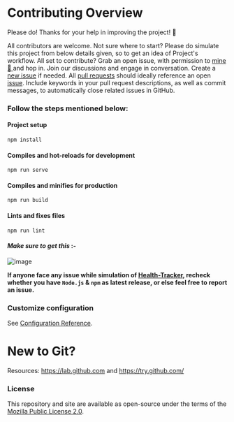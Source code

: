 # <a name="contributing">Contributing Overview</a>

Please do! Thanks for your help in improving the project! :balloon:

All contributors are welcome. Not sure where to start? Please do simulate this project from below details given, so to get an idea of Project's workflow.
All set to contribute? Grab an open issue, with permission to <a href="https://github.com/amino19"> mine 🙂 </a> and hop in. Join our discussions and engage in conversation. Create a [new issue](/../../issues/new/choose) if needed. All [pull requests](/../../pulls) should ideally reference an open [issue](/../../issues). Include keywords in your pull request descriptions, as well as commit messages, to automatically close related issues in GitHub.

### Follow the steps mentioned below:

#### Project setup
```
npm install
```

#### Compiles and hot-reloads for development
```
npm run serve
```

#### Compiles and minifies for production
```
npm run build
```

#### Lints and fixes files
```
npm run lint
```

#### _Make sure to get this_ :-
![image](https://user-images.githubusercontent.com/75872316/120891023-f4507280-c623-11eb-91b9-718e4dd22ea9.png)

**If anyone face any issue while simulation of <a href="https://github.com/amino19/Health-Tracker/"> Health-Tracker</a>, recheck whether you have `Node.js` & `npm` as latest release, or else feel free to report an issue.**

### Customize configuration
See [Configuration Reference](https://cli.vuejs.org/config/).

# New to Git?

Resources: https://lab.github.com and https://try.github.com/

### License

This repository and site are available as open-source under the terms of the [Mozilla Public License 2.0](https://opensource.org/licenses/MPL-2.0).
